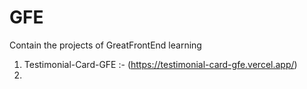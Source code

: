 # GFE
Contain the projects of GreatFrontEnd learning

1. Testimonial-Card-GFE :- (https://testimonial-card-gfe.vercel.app/)
2. 
